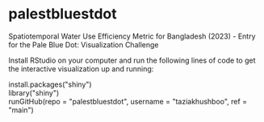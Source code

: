 # palestbluestdot
Spatiotemporal Water Use Efficiency Metric for Bangladesh (2023) - Entry for the Pale Blue Dot: Visualization Challenge

Install RStudio on your computer and run the following lines of code to get the interactive visualization up and running:

install.packages("shiny")\
library("shiny")\
runGitHub(repo = "palestbluestdot", username = "taziakhushboo", ref = "main")

